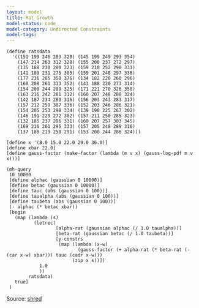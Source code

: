 ```yaml
---
layout: model
title: Rat Growth
model-status: code
model-category: Undirected Constraints
model-tags: 
---
```


    (define ratsdata 
      '((151 199 246 283 320) (145 199 249 293 354)
        (147 214 263 312 328) (155 200 237 272 297)
        (135 188 230 280 323) (159 210 252 298 331)
        (141 189 231 275 305) (159 201 248 297 338)
        (177 236 285 350 376) (134 182 220 260 296)
        (160 208 261 313 352) (143 188 220 273 314)
        (154 200 244 289 325) (171 221 270 326 358)
        (163 216 242 281 312) (160 207 248 288 324)
        (142 187 234 280 316) (156 203 243 283 317)
        (157 212 259 307 336) (152 203 246 286 321)
        (154 205 253 298 334) (139 190 225 267 302)
        (146 191 229 272 302) (157 211 250 285 323)
        (132 185 237 286 331) (160 207 257 303 345)
        (169 216 261 295 333) (157 205 248 289 316)
        (137 180 219 258 291) (153 200 244 286 324)))
    
    [define x '(8.0 15.0 22.0 29.0 36.0)]
    [define xbar 22.0]
    [define gauss-factor (make-factor (lambda (m v x) (gauss-log-pdf m v x)))]
    
    (mh-query
     10 10000
     [define alphac (gaussian 0 10000)]
     [define betac (gaussian 0 10000)]
     [define tauc (abs (gaussian 0 100))]
     [define taualpha (abs (gaussian 0 100))]
     [define taubeta (abs (gaussian 0 100))]
     (- alphac (* betac xbar))
     [begin 
       (map (lambda (s) 
              (letrec(
                      [alpha-rat (gaussian alphac (/ 1.0 taualpha))]
                      [beta-rat (gaussian betac (/ 1.0 taubeta))]
                      [y-constrs
                       (map (lambda (x-w)
                              (gauss-factor (+ alpha-rat (* beta-rat (- (car x-w) xbar))) tauc (cadr x-w)))
                            (zip x s))])
                1.0
                ))
            ratsdata)
       true]
     )
 
Source: [shred](https://github.com/LFY/shred/blob/master/tests/rats.church)
